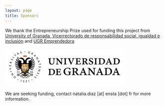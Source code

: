 ```yaml
---
layout: page
title: Sponsors
---
```


We thank the Entrepreneurship Prize used for funding this project from [University of Granada, Vicerrectorado de  responsabilidad social, igualdad e inclusión](https://viceresponsabilidad.ugr.es/) and [UGR Emprendedora ](https://ugremprendedora.ugr.es/)

![logo](img/rsz_granada.png)




We are seeking funding, contact natalia.diaz [at] ensta [dot] fr  for more information.
